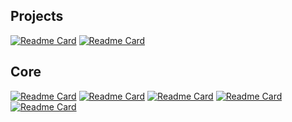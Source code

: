 ## Projects
[![Readme Card](https://github-readme-stats.vercel.app/api/pin/?username=omnius-labs&repo=axus&theme=transparent)](https://github.com/omnius-labs/axus)
[![Readme Card](https://github-readme-stats.vercel.app/api/pin/?username=omnius-labs&repo=opxs&theme=transparent)](https://github.com/omnius-labs/opxs)

## Core
[![Readme Card](https://github-readme-stats.vercel.app/api/pin/?username=omnius-labs&repo=core-rs&theme=transparent)](https://github.com/omnius-labs/core-rs)
[![Readme Card](https://github-readme-stats.vercel.app/api/pin/?username=omnius-labs&repo=core-cs&theme=transparent)](https://github.com/omnius-labs/core-cs)
[![Readme Card](https://github-readme-stats.vercel.app/api/pin/?username=omnius-labs&repo=core-swift&theme=transparent)](https://github.com/omnius-labs/core-swift)
[![Readme Card](https://github-readme-stats.vercel.app/api/pin/?username=omnius-labs&repo=core-go&theme=transparent)](https://github.com/omnius-labs/core-go)
[![Readme Card](https://github-readme-stats.vercel.app/api/pin/?username=omnius-labs&repo=core-scala&theme=transparent)](https://github.com/omnius-labs/core-scala)
